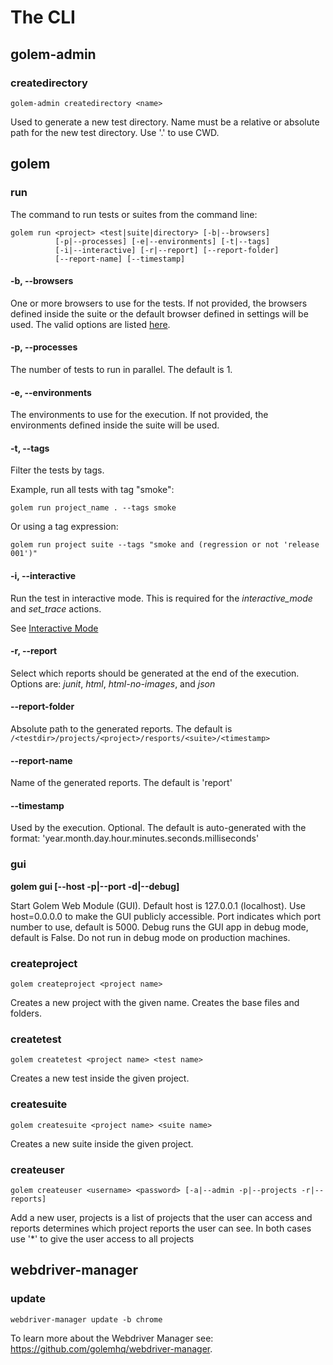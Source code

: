 The CLI
==================================================

## golem-admin

### createdirectory

```
golem-admin createdirectory <name>
```

Used to generate a new test directory.
Name must be a relative or absolute path for the new test directory. Use '.' to use CWD.

## golem

### run

The command to run tests or suites from the command line:

```
golem run <project> <test|suite|directory> [-b|--browsers]
          [-p|--processes] [-e|--environments] [-t|--tags]
          [-i|--interactive] [-r|--report] [--report-folder]
          [--report-name] [--timestamp] 
```

#### -b, \-\-browsers

One or more browsers to use for the tests.
If not provided, the browsers defined inside the suite or the default browser defined in settings will be used.
The valid options are listed [here](browsers.html#valid-options).

#### -p, \-\-processes

The number of tests to run in parallel. The default is 1.

#### -e, \-\-environments

The environments to use for the execution.
If not provided, the environments defined inside the suite will be used.

#### -t, \-\-tags

Filter the tests by tags.

Example, run all tests with tag "smoke":

```
golem run project_name . --tags smoke
```

Or using a tag expression:

```
golem run project suite --tags "smoke and (regression or not 'release 001')"
```

#### -i, \-\-interactive

Run the test in interactive mode.
This is required for the *interactive_mode* and *set_trace* actions.

See [Interactive Mode](interactive-mode.html)

#### -r, \-\-report

Select which reports should be generated at the end of the execution.
Options are: *junit*, *html*, *html-no-images*, and *json*

#### \-\-report-folder

Absolute path to the generated reports.
The default is ```/<testdir>/projects/<project>/resports/<suite>/<timestamp>```

#### \-\-report-name

Name of the generated reports. The default is 'report'

#### \-\-timestamp

Used by the execution. Optional. 
The default is auto-generated with the format: 'year.month.day.hour.minutes.seconds.milliseconds' 

### gui

**golem gui [--host -p|--port -d|--debug]**

Start Golem Web Module (GUI).
Default host is 127.0.0.1 (localhost). Use host=0.0.0.0 to make the GUI publicly accessible.
Port indicates which port number to use, default is 5000.
Debug runs the GUI app in debug mode, default is False. Do not run in debug mode on production machines.

### createproject

```
golem createproject <project name>
```

Creates a new project with the given name. Creates the base files and folders.

### createtest

```
golem createtest <project name> <test name>
```

Creates a new test inside the given project.

### createsuite

```
golem createsuite <project name> <suite name>
```

Creates a new suite inside the given project.

### createuser

```
golem createuser <username> <password> [-a|--admin -p|--projects -r|--reports]
```

Add a new user, projects is a list of projects that the user can access and reports determines which project reports the user can see.
In both cases use '*' to give the user access to all projects

## webdriver-manager

### update

```
webdriver-manager update -b chrome
```

To learn more about the Webdriver Manager see: <https://github.com/golemhq/webdriver-manager>.

